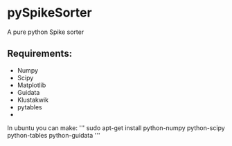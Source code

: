 pySpikeSorter
=============

A pure python Spike sorter

Requirements:
-------------
* Numpy
* Scipy
* Matplotlib
* Guidata
* Klustakwik
* pytables
* 
In ubuntu you can make:
'''
sudo apt-get install python-numpy python-scipy python-tables python-guidata
'''
